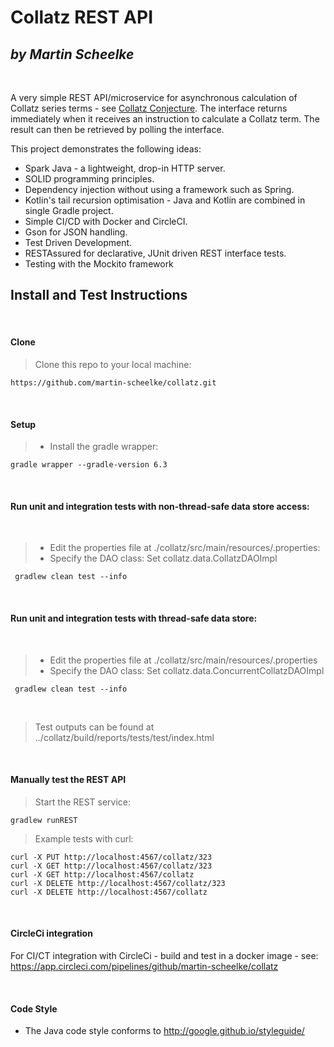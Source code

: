 # Collatz REST API
_by Martin Scheelke_
---
&nbsp;
&nbsp;

A very simple REST API/microservice for asynchronous calculation of Collatz series terms - see 
[Collatz Conjecture](https://en.wikipedia.org/wiki/Collatz_conjecture).
The interface returns immediately when it receives an instruction to calculate a Collatz term. The 
result can then be retrieved by polling the interface.
 
This project demonstrates the following ideas:

- Spark Java - a lightweight, drop-in HTTP server.
- SOLID programming principles.
- Dependency injection without using a framework such as Spring.
- Kotlin's tail recursion optimisation - Java and Kotlin are combined in single Gradle project.
- Simple CI/CD with Docker and CircleCI.
- Gson for JSON handling.
- Test Driven Development.
- RESTAssured for declarative, JUnit driven REST interface tests.
- Testing with the Mockito framework

## Install and Test Instructions 

&nbsp;
&nbsp;

#### Clone
 
> Clone this repo to your local machine:
```
https://github.com/martin-scheelke/collatz.git
```

&nbsp;  

#### Setup

> - Install the gradle wrapper: 
  ```shell script
  gradle wrapper --gradle-version 6.3
  ```

&nbsp;

#### Run unit and integration tests with non-thread-safe data store access:

&nbsp;

> - Edit the properties file at ./collatz/src/main/resources/.properties:
> - Specify the DAO class: Set collatz.data.CollatzDAOImpl

```shell script
 gradlew clean test --info
 ```
&nbsp;

#### Run unit and integration tests with thread-safe data store:

&nbsp;
> - Edit the properties file at ./collatz/src/main/resources/.properties
> - Specify the DAO class: Set collatz.data.ConcurrentCollatzDAOImpl 
>
```shell script
 gradlew clean test --info
 ```

&nbsp;

> Test outputs can be found at ../collatz/build/reports/tests/test/index.html

&nbsp;

#### Manually test the REST API

> Start the REST service:

```shell script
gradlew runREST
```

> Example tests with curl:
```shell script
curl -X PUT http://localhost:4567/collatz/323
curl -X GET http://localhost:4567/collatz/323
curl -X GET http://localhost:4567/collatz
curl -X DELETE http://localhost:4567/collatz/323
curl -X DELETE http://localhost:4567/collatz
```
&nbsp;

#### CircleCi integration

For CI/CT integration with CircleCi - build and test in a docker image - see:
&nbsp;
https://app.circleci.com/pipelines/github/martin-scheelke/collatz

&nbsp;

#### Code Style

- The Java code style conforms to http://google.github.io/styleguide/